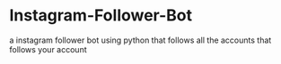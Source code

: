 # Instagram-Follower-Bot
a instagram follower bot using python that follows all the accounts that follows your account
